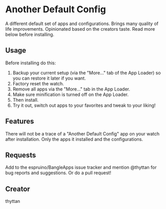 # Another Default Config

A different default set of apps and configurations. Brings many quality of life improvements. Opinionated based on the creators taste. Read more below before installing.

## Usage

Before installing do this:

1. Backup your current setup (via the "More..." tab of the App Loader) so you can restore it later if you want.
2. Factory reset the watch.
3. Remove all apps via the "More..." tab in the App Loader.
4. Make sure minification is turned off on the App Loader.
5. Then install.
6. Try it out, switch out apps to your favorites and tweak to your liking!

## Features

There will not be a trace of a "Another Default Config" app on your watch after installation. Only the apps it installed and the configurations.

## Requests

Add to the espruino/BangleApps issue tracker and mention @thyttan for bug reports and suggestions. Or do a pull request!

## Creator

thyttan
